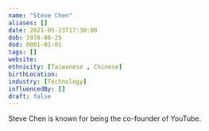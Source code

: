 ```yaml
---
name: "Steve Chen"
aliases: []
date: 2021-05-23T17:30:00
dob: 1978-08-25
dod: 0001-01-01
tags: []
website: 
ethnicity: [Taiwanese , Chinese]
birthLocation: 
industry: [Technology]
influencedBy: []
draft: false
---
```


Steve Chen is known for being the co-founder of YouTube.
